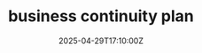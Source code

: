 ---
title: business continuity plan
linkTitle: business continuity plan
date: '2025-04-29T17:10:00Z'
weight: 1
description: Create a business continuity plan by listing responsibilities, filing
  information, and reviewing it regularly, especially after operational or personnel
  changes. Aim to review at least annually to adapt to new risks and ensure preparedness.
  Consider suitable business insurance for coverage during disruptions.
draft: false
ref: business-continuity-plan
---